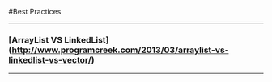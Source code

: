 #Best Practices

---

### [ArrayList VS LinkedList] (http://www.programcreek.com/2013/03/arraylist-vs-linkedlist-vs-vector/)

---
